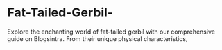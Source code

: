 # Fat-Tailed-Gerbil-
Explore the enchanting world of fat-tailed gerbil with our comprehensive guide on Blogsintra. From their unique physical characteristics,
